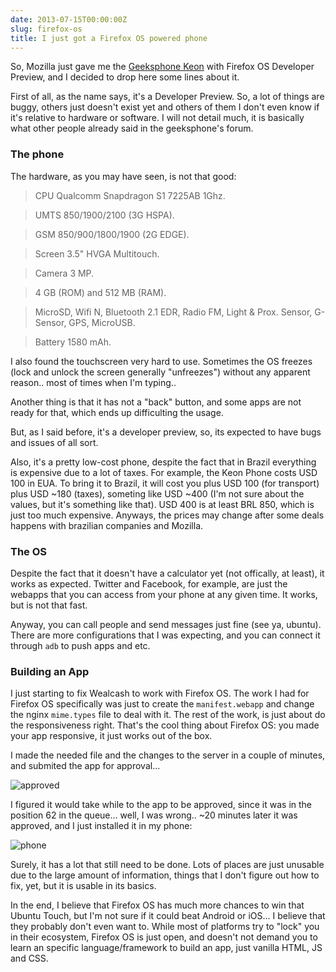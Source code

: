```yaml
---
date: 2013-07-15T00:00:00Z
slug: firefox-os
title: I just got a Firefox OS powered phone
---
```


So, Mozilla just gave me the [Geeksphone Keon][keon] with Firefox OS Developer
Preview, and I decided to drop here some lines about it.

First of all, as the name says, it's a Developer Preview. So, a lot of things
are buggy, others just doesn't exist yet and others of them I don't even know
if it's relative to hardware or software. I will not detail much,
it is basically what other people already said in the geeksphone's forum.

### The phone

The hardware, as you may have seen, is not that good:

> CPU Qualcomm Snapdragon S1 7225AB 1Ghz.

> UMTS 850/1900/2100 (3G HSPA).

> GSM 850/900/1800/1900 (2G EDGE).

> Screen 3.5" HVGA Multitouch.

> Camera 3 MP.

> 4 GB (ROM) and 512 MB (RAM).

> MicroSD, Wifi N, Bluetooth 2.1 EDR, Radio FM, Light & Prox. Sensor, G-Sensor,
GPS, MicroUSB.

> Battery 1580 mAh.

I also found the touchscreen very hard to use. Sometimes the OS freezes (lock
and unlock the screen generally "unfreezes") without any apparent reason.. most
of times when I'm typing..

Another thing is that it has not a "back" button, and some apps are not ready
for that, which ends up difficulting the usage.

But, as I said before, it's a developer preview, so, its expected to have bugs
and issues of all sort.

Also, it's a pretty low-cost phone, despite the fact that in Brazil everything
is expensive due to a lot of taxes. For example, the Keon Phone costs USD 100
in EUA. To bring it to Brazil, it will cost you plus USD 100 (for transport)
plus USD ~180 (taxes), someting like USD ~400 (I'm not sure about the values,
but it's something like that). USD 400 is at least BRL 850, which is just too
much expensive. Anyways, the prices may change after some deals happens with
brazilian companies and Mozilla.

### The OS

Despite the fact that it doesn't have a calculator yet (not offically, at
least), it works as expected. Twitter and Facebook, for example, are just the
webapps that you can access from your phone at any given time. It works, but
is not that fast.

Anyway, you can call people and send messages just fine (see ya, ubuntu). There
are more configurations that I was expecting, and you can connect it through
`adb` to push apps and etc.

### Building an App

I just starting to fix Wealcash to work with Firefox OS. The work I
had for Firefox OS specifically was just to create the `manifest.webapp` and
change the nginx `mime.types` file to deal with it. The rest of the work, is
just about do the responsiveness right. That's the cool thing about Firefox OS:
you made your app responsive, it just works out of the box.

I made the needed file and the changes to the server in a couple of minutes,
and submited the app for approval...

![approved](https://pbs.twimg.com/media/BPKEcy9CMAAGdAu.png:large)

I figured it would take while to the app to be approved, since it was in the
position 62 in the queue... well, I was wrong.. ~20 minutes later it was
approved, and I just installed it in my phone:

![phone](https://pbs.twimg.com/media/BPKMNZaCUAAeOBl.png:large)

Surely, it has a lot that still need to be done. Lots of places are just
unusable due to the large amount of information, things that I don't figure out
how to fix, yet, but it is usable in its basics.

In the end, I believe that Firefox OS has much more chances to win that Ubuntu
Touch, but I'm not sure if it could beat Android or iOS... I believe that they
probably don't even want to. While most of platforms try to "lock" you in their
ecosystem, Firefox OS is just open, and doesn't not demand you to learn an
specific language/framework to build an app, just vanilla HTML, JS and CSS.


[keon]: http://www.geeksphone.com/
